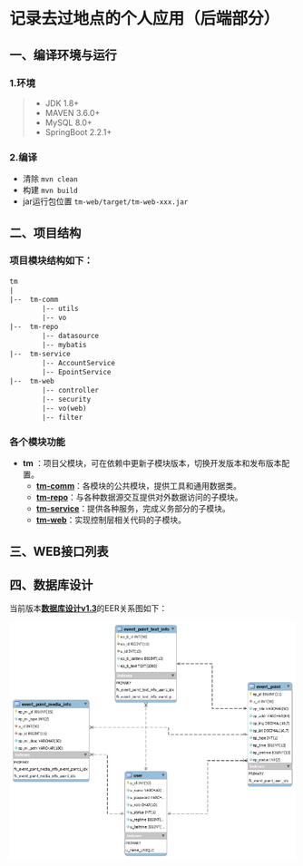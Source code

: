 # 记录去过地点的个人应用（后端部分）


## 一、编译环境与运行

### 1.环境

> - JDK 1.8+
> - MAVEN 3.6.0+
> - MySQL 8.0+
> - SpringBoot 2.2.1+

### 2.编译

- 清除 `mvn clean`
- 构建 `mvn build`
- jar运行包位置 `tm-web/target/tm-web-xxx.jar`


## 二、项目结构

### 项目模块结构如下：

```
tm
|
|--  tm-comm
        |-- utils
        |-- vo
|--  tm-repo
        |-- datasource
        |-- mybatis
|--  tm-service
        |-- AccountService
        |-- EpointService
|--  tm-web
        |-- controller
        |-- security
        |-- vo(web)
        |-- filter        
```

### 各个模块功能

* **tm** ：项目父模块，可在依赖中更新子模块版本，切换开发版本和发布版本配置。
    * [**tm-comm**](./tm-comm/README.md)：各模块的公共模块，提供工具和通用数据类。
    * [**tm-repo**](./tm-repo/README.md)：与各种数据源交互提供对外数据访问的子模块。
    * [**tm-service**](./tm-service/README.md)：提供各种服务，完成义务部分的子模块。
    * [**tm-web**](./tm-web/README.md)：实现控制层相关代码的子模块。
                 
## 三、WEB接口列表


## 四、数据库设计

当前版本[**数据库设计v1.3**](script/db_design_v1.3.sql)的EER关系图如下：<br/>

![EER关系图v1.3](picture/db_eer_v1.2.png)














